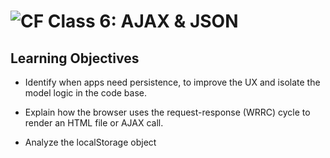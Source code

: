 ![CF](https://i.imgur.com/7v5ASc8.png)  Class 6: AJAX & JSON
=======

## Learning Objectives
<!--
ABCD:
  Audience: Program participants
  Behavior: Expected learning/behavior changes/results
  Condition:
    Circumstances that lead to change/result
    When change/result are expected to occur
  Degree: How much change occurs (%) for how many participants (#)
-->

* Identify when apps need persistence, to improve the UX and isolate the model logic in the code base.

* Explain how the browser uses the request-response (WRRC) cycle to render an HTML file or AJAX call.

* Analyze the localStorage object

